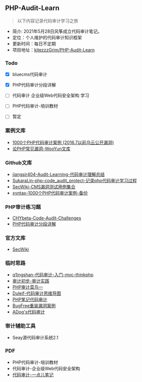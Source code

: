 ## PHP-Audit-Learn
> 以下内容记录代码审计学习之旅

- 简介: 2021年5月28日风筝成立代码审计笔记。
- 定位：个人维护的代码审计知识框架
- 更新时间：每日不定期
- 项目地址：[kitezzzGrim/PHP-Audit-Learn](#kitezzzGrim/PHP-Audit-Learn)


### Todo
- [x] bluecms代码审计
- [x] PHP代码审计分段详解
- [ ] 代码审计 企业级Web代码安全架构 学习
- [ ] PHP代码审计-培训教材
- [ ] 暂定


### 案例文库
- [1000个PHP代码审计案例 (2016.7以前乌云公开漏洞)](https://php.mengsec.com/)
- [论PHP常见漏洞-WooYun文库](https://wizardforcel.gitbooks.io/php-common-vulnerability/content/)


### Github文库
- [jiangsir404-Audit-Learning-代码审计理解总结](https://github.com/jiangsir404/Audit-Learning#todo)
- [SukaraLin-php-code_audit_protect-记录php代码审计学习过程](https://github.com/SukaraLin/php_code_audit_project)
- [SecWiki-CMS漏洞测试用例集合](https://github.com/SecWiki/CMS-Hunter)
- [xyntax-1000个PHP代码审计案例-备份](https://github.com/Xyntax/1000php)


### PHP审计练习题
- [CHYbeta-Code-Audit-Challenges](https://github.com/CHYbeta/Code-Audit-Challenges)
- [PHP代码审计分段详解](https://github.com/bowu678/php_bugs)

### 官方文库
- [SecWiki](https://www.sec-wiki.com/)

### 临时思路
- [q1ingshan-代码审计-入门-mvc-thinkphp](https://www.evi1s.com/category/%E4%BB%A3%E7%A0%81%E5%AE%A1%E8%AE%A1/4/)
- [审计初步-审计实践](https://github.com/spoock1024/web-security/blob/master/articles/PHP%E4%BB%A3%E7%A0%81%E5%AE%A1%E8%AE%A1%E5%AD%A6%E4%B9%A0.md)
- [PHP审计菜鸟一](https://sosly.me/index.php/2018/04/02/php_daimashenji1/)
- [Duleif-代码审计思维导图](https://www.yuque.com/u399151/urs5gq/bseggs)
- [PHP笔记代码审计](https://www.kancloud.cn/a173512/php_note/1460405)
- [BugFree重装漏洞案例](https://www.secwalker.com/index.php/archives/8/)
- [ADog's代码审计](http://foreversong.cn/archives/category/%e4%bb%a3%e7%a0%81%e5%ae%a1%e8%ae%a1)
### 审计辅助工具
- Seay源代码审计系统2.1

### PDF 
- PHP代码审计-培训教材
- 代码审计-企业级Web代码安全架构
- [代码审计-一点儿笔记](https://lorexxar.cn/2015/12/21/dmsj-book/)